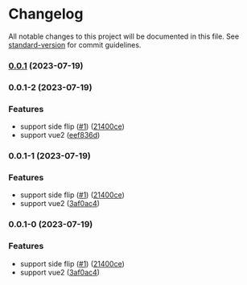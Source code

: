 # Changelog

All notable changes to this project will be documented in this file. See [standard-version](https://github.com/conventional-changelog/standard-version) for commit guidelines.

### [0.0.1](https://github.com/ehxie/turn.js/compare/turnjs-vue_v0.0.1-2...turnjs-vue_v0.0.1) (2023-07-19)

### 0.0.1-2 (2023-07-19)


### Features

* support side flip ([#1](https://github.com/ehxie/turn.js/issues/1)) ([21400ce](https://github.com/ehxie/turn.js/commit/21400cef0a6e45701e0df267dc4b6bee4a8b84ed))
* support vue2 ([eef836d](https://github.com/ehxie/turn.js/commit/eef836d02af6891fec69d0551dcd9ced66d8d699))

### 0.0.1-1 (2023-07-19)


### Features

* support side flip ([#1](https://github.com/ehxie/turn.js/issues/1)) ([21400ce](https://github.com/ehxie/turn.js/commit/21400cef0a6e45701e0df267dc4b6bee4a8b84ed))
* support vue2 ([3af0ac4](https://github.com/ehxie/turn.js/commit/3af0ac414bbe6dfc64f4e3ff02866a41fa71636e))

### 0.0.1-0 (2023-07-19)


### Features

* support side flip ([#1](https://github.com/ehxie/turn.js/issues/1)) ([21400ce](https://github.com/ehxie/turn.js/commit/21400cef0a6e45701e0df267dc4b6bee4a8b84ed))
* support vue2 ([3af0ac4](https://github.com/ehxie/turn.js/commit/3af0ac414bbe6dfc64f4e3ff02866a41fa71636e))
